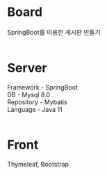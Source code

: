 # Board
SpringBoot를 이용한 게시판 만들기 <br/><br/>

# Server <br/>
Framework - SpringBoot <br/>
DB - Mysql 8.0 <br/>
Repository - Mybatis <br/>
Language - Java 11 <br/><br/>

# Front  <br/>
Thymeleaf, Bootstrap <br/>
